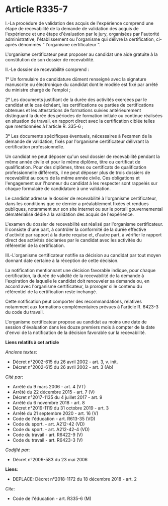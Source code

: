 # Article R335-7

I.-La procédure de validation des acquis de l'expérience comprend une étape de recevabilité de la demande de validation des
acquis de l'expérience et une étape d'évaluation par le jury, organisées par l'autorité administrative, l'établissement ou
l'organisme qui délivre la certification, ci-après dénommés “ l'organisme certificateur ”. 

L'organisme certificateur peut proposer au candidat une aide gratuite à la constitution de son dossier de recevabilité. 

II.-Le dossier de recevabilité comprend : 

1° Un formulaire de candidature dûment renseigné avec la signature manuscrite ou électronique du candidat dont le modèle est
fixé par arrêté du ministre chargé de l'emploi ; 

2° Les documents justifiant de la durée des activités exercées par le candidat et le cas échéant, les certifications ou
parties de certifications obtenues et les attestations de formations suivies antérieurement distinguant la durée des périodes
de formation initiale ou continue réalisées en situation de travail, en rapport direct avec la certification ciblée telles
que mentionnées à l'article R. 335-6 ; 

3° Les documents spécifiques éventuels, nécessaires à l'examen de la demande de validation, fixés par l'organisme
certificateur délivrant la certification professionnelle. 

Un candidat ne peut déposer qu'un seul dossier de recevabilité pendant la même année civile et pour le même diplôme, titre ou
certificat de qualification. Pour des diplômes, titres ou certificats de qualification professionnelle différents, il ne peut
déposer plus de trois dossiers de recevabilité au cours de la même année civile. Ces obligations et l'engagement sur
l'honneur du candidat à les respecter sont rappelés sur chaque formulaire de candidature à une validation. 

Le candidat adresse le dossier de recevabilité à l'organisme certificateur, dans les conditions que ce dernier a
préalablement fixées et rendues publiques, notamment sur son site internet ou sur le portail gouvernemental dématérialisé
dédié à la validation des acquis de l'expérience. 

L'examen du dossier de recevabilité est réalisé par l'organisme certificateur. Il consiste d'une part, à contrôler la
conformité de la durée effective d'activité par rapport à la durée requise et, d'autre part, à vérifier le rapport direct des
activités déclarées par le candidat avec les activités du référentiel de la certification. 

III.-L'organisme certificateur notifie sa décision au candidat par tout moyen donnant date certaine à la réception de cette
décision. 

La notification mentionnant une décision favorable indique, pour chaque certification, la durée de validité de la
recevabilité de la demande à l'expiration de laquelle le candidat doit renouveler sa demande ou, en accord avec l'organisme
certificateur, la proroger si le contenu du référentiel de la certification reste inchangé. 

Cette notification peut comporter des recommandations, relatives notamment aux formations complémentaires prévues à l'article
R. 6423-3 du code du travail. 

L'organisme certificateur propose au candidat au moins une date de session d'évaluation dans les douze premiers mois à
compter de la date d'envoi de la notification de la décision favorable sur la recevabilité.

**Liens relatifs à cet article**

_Anciens textes_:

  - Décret n°2002-615 du 26 avril 2002 - art. 3, v. init.
  - Décret n°2002-615 du 26 avril 2002 - art. 3 (Ab)

_Cité par_:

  - Arrêté du 9 mars 2006 - art. 4 (VT)
  - Arrêté du 22 décembre 2015 - art. 7 (V)
  - Décret n°2017-1135 du 4 juillet 2017 - art. 9
  - Arrêté du 6 novembre 2018 - art. 8
  - Décret n°2019-1119 du 31 octobre 2019 - art. 3
  - Arrêté du 21 septembre 2020 - art. 16 (V)
  - Code de l'éducation - art. R613-35 (VD)
  - Code du sport. - art. A212-42 (VD)
  - Code du sport. - art. A212-42-4 (VD)
  - Code du travail - art. R6422-9 (V)
  - Code du travail - art. R6423-3 (V)

_Codifié par_:

  - Décret n°2006-583 du 23 mai 2006

**Liens**:

  - DEPLACE: Décret n°2018-1172 du 18 décembre 2018 - art. 2

_Cite_:

  - Code de l'éducation - art. R335-6 (M)
